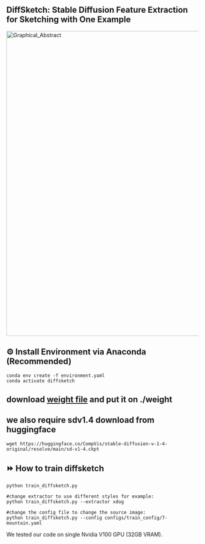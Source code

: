 ##  DiffSketch: Stable Diffusion Feature Extraction for Sketching with One Example

<!-- ![](./assets/logo_long.png#gh-light-mode-only){: width="50%"} -->
<!-- ![](./assets/logo_long_dark.png#gh-dark-mode-only=100x20) -->

<img width="800" height="auto" alt="Graphical_Abstract" src="https://github.com/user-attachments/assets/d442a3c7-1e96-43de-9fe5-cc30ee29e8e2" />

## :gear: Install Environment via Anaconda (Recommended)
    conda env create -f environment.yaml
    conda activate diffsketch

## download [weight file](https://drive.google.com/file/d/1zcjfofywsSB6zGVbZAPErA-ngGcrwE12/view?usp=drive_link) and put it on ./weight
## we also require sdv1.4 download from huggingface
    wget https://huggingface.co/CompVis/stable-diffusion-v-1-4-original/resolve/main/sd-v1-4.ckpt



## :fast_forward: How to train diffsketch
    python train_diffsketch.py

    #change extractor to use different styles for example:
    python train_diffsketch.py --extractor xdog

    #change the config file to change the source image:
    python train_diffsketch.py --config configs/train_config/7-mountain.yaml


We tested our code on single Nvidia V100 GPU (32GB VRAM). 
